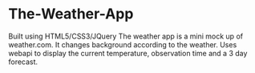 # The-Weather-App
Built using HTML5/CSS3/JQuery
The weather app is a mini mock up of weather.com. It changes background according to the weather. Uses webapi to display the current temperature, observation time and a 3 day forecast.
